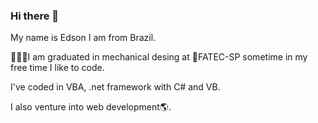 ### Hi there 👋
My name is Edson I am from Brazil.

👨🏻‍💻I am graduated in mechanical desing at 🏫FATEC-SP sometime in my free time I like to code. 

I've coded in VBA, .net framework with C# and VB.

I also venture into web development🌎.

<!--
**edsonlcandido/edsonlcandido** is a ✨ _special_ ✨ repository because its `README.md` (this file) appears on your GitHub profile.

Here are some ideas to get you started:

- 🔭 I’m currently working on ...
- 🌱 I’m currently learning ...
- 👯 I’m looking to collaborate on ...
- 🤔 I’m looking for help with ...
- 💬 Ask me about ...
- 📫 How to reach me: ...
- 😄 Pronouns: ...
- ⚡ Fun fact: ...
-->
